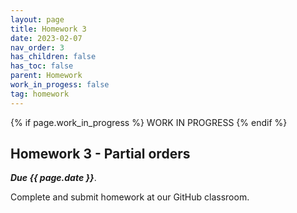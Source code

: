```yaml
---
layout: page
title: Homework 3
date: 2023-02-07
nav_order: 3
has_children: false
has_toc: false
parent: Homework
work_in_progess: false
tag: homework 
---
```


{% if page.work_in_progress %} WORK IN PROGRESS {% endif %}

## Homework 3 - Partial orders

**_Due {{ page.date }}_**. 

Complete and submit homework at our GitHub classroom.
